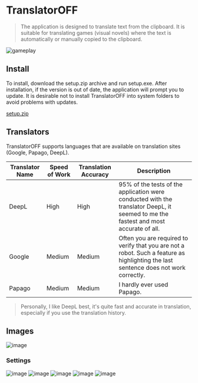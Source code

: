 # TranslatorOFF

> The application is designed to translate text from the clipboard. It is suitable for translating games (visual novels) where the text is automatically or manually copied to the clipboard.

![gameplay](gameplay.gif)

## Install

To install, download the setup.zip archive and run setup.exe. After installation, if the version is out of date, the application will prompt you to update. It is desirable not to install TranslatorOFF into system folders to avoid problems with updates.

[setup.zip](https://github.com/Camyil-89/TranslatorOFF-Update/files/11548264/setup.zip)

## Translators

TranslatorOFF supports languages that are available on translation sites (Google, Papago, DeepL).

| Translator Name | Speed of Work | Translation Accuracy | Description |
|-----------------|---------------|----------------------|-------------|
|DeepL|High|High|95% of the tests of the application were conducted with the translator DeepL, it seemed to me the fastest and most accurate of all. |
|Google|Medium|Medium|Often you are required to verify that you are not a robot. Such a feature as highlighting the last sentence does not work correctly.|
|Papago|Medium|Medium|I hardly ever used Papago.|

> Personally, I like DeepL best, it's quite fast and accurate in translation, especially if you use the translation history.

## Images

![image](https://github.com/Camyil-89/TranslatorOFF-Update/assets/76705837/12b21d3d-3ef7-4b5f-a8de-e89c6bb72471)

### Settings

![image](https://github.com/Camyil-89/TranslatorOFF-Update/assets/76705837/abee46eb-bab0-4389-8343-a6d47db1ae6f)
![image](https://github.com/Camyil-89/TranslatorOFF-Update/assets/76705837/19de6aae-0bcd-4003-ad07-d8c64124f71f)
![image](https://github.com/Camyil-89/TranslatorOFF-Update/assets/76705837/ee4d305b-06bb-4c7d-b8e2-a635284b112a)
![image](https://github.com/Camyil-89/TranslatorOFF-Update/assets/76705837/e8e3b7b3-0e93-49c8-8426-5f321feb7d95)
![image](https://github.com/Camyil-89/TranslatorOFF-Update/assets/76705837/0670979c-0712-4bbc-9e4a-4cdf637fe609)
